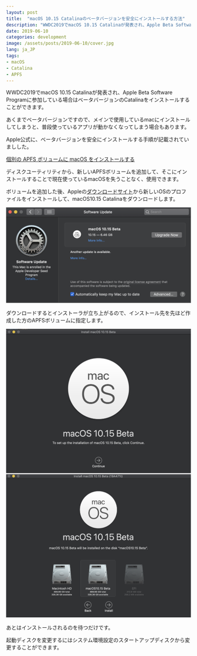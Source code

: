 ```yaml
---
layout: post
title:  "macOS 10.15 Catalinaのベータバージョンを安全にインストールする方法"
description: "WWDC2019でmacOS 10.15 Catalinaが発表され、Apple Beta Software Programに参加している場合はベータバージョンのCatalinaをインストールすることができます。"
date: 2019-06-10
categories: development
image: /assets/posts/2019-06-10/cover.jpg
lang: ja_JP
tags:
- macOS
- Catalina
- APFS
---
```


WWDC2019でmacOS 10.15 Catalinaが発表され、Apple Beta Software Programに参加している場合はベータバージョンのCatalinaをインストールすることができます。

あくまでベータバージョンですので、メインで使用しているmacにインストールしてしまうと、普段使っているアプリが動かなくなってしまう場合もあります。

Apple公式に、ベータバージョンを安全にインストールする手順が記載されていましした。

[個別の APFS ボリュームに macOS をインストールする](https://support.apple.com/ja-jp/HT208891)

ディスクユーティリティから、新しいAPFSボリュームを追加して、そこにインストールすることで現在使っているmacOSを失うことなく、使用できます。

ボリュームを追加した後、Appleの[ダウンロードサイト](https://developer.apple.com/download/)から新しいOSのプロファイルをインストールして、macOS10.15 Catalinaをダウンロードします。

![Download Catalina](/assets/posts/2019-06-10/download.png "Download Catalina")

ダウンロードするとインストーラが立ち上がるので、インストール先を先ほど作成した方のAPFSボリュームに指定します。

![Catalina1](/assets/posts/2019-06-10/catalina1.png "Catalina1")
![Catalina2](/assets/posts/2019-06-10/catalina2.png "Catalina2")

あとはインストールされるのを待つだけです。

起動ディスクを変更するにはシステム環境設定のスタートアップディスクから変更することができます。